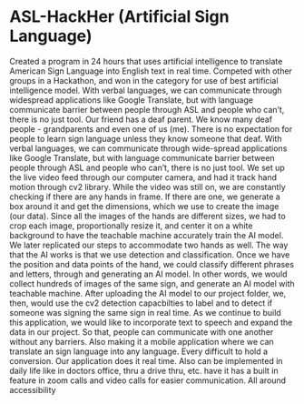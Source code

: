 # ASL-HackHer (Artificial Sign Language)
Created a program in 24 hours that uses artificial intelligence to translate American Sign Language into English text in real time. 
Competed with other groups in a Hackathon, and won in the category for use of best artificial intelligence model.
With verbal languages, we can communicate through widespread applications like Google Translate, 
but with language communicate barrier between people through ASL and people who can’t, there is no just tool. 
Our friend has a deaf parent. We know many deaf people - grandparents and even one of us (me). 
There is no expectation for people to learn sign language unless they know someone that deaf. 
With verbal languages, we can communicate through wide-spread applications like Google Translate, 
but with language communicate barrier between people through ASL and people who can’t, there is no just tool. 
We set up the live video feed through our computer camera, and had it track hand motion through cv2 library. 
While the video was still on, we are constantly checking if there are any hands in frame. 
If there are one, we generate a box around it and get the dimensions, which we use to create the image (our data). 
Since all the images of the hands are different sizes, we had to crop each image, proportionally resize it, and center it on a white background to 
have the teachable machine accurately train the AI model. We later replicated our steps to accommodate two hands as well. The way that the AI 
works is that we use detection and classification. Once we have the position and data points of the hand, we could classify different phrases and letters, 
through and generating an AI model. In other words, we would collect hundreds of images of the same sign, and generate an AI model with teachable machine.
After uploading the AI model to our project folder, we, then, would use the cv2 detection capacbilties to label and to detect if 
someone was signing the same sign in real time. 
As we continue to build this application, we would like to incorporate text to speech and expand the data in our project. 
So that, people can communicate with one another without any barriers. Also making it a mobile application where we can translate an sign language into any language. 
Every difficult to hold a conversion. Our application does it real time. 
Also can be implemented in daily life like in doctors office, thru a drive thru, etc. have it has a built in feature in zoom calls and 
video calls for easier communication. All around accessibility 





